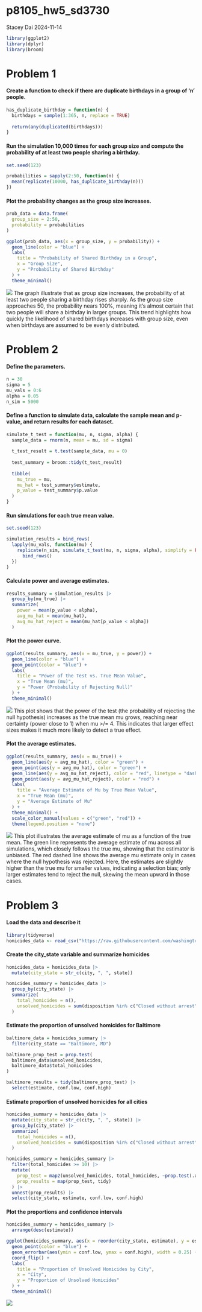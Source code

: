 p8105_hw5_sd3730
================
Stacey Dai
2024-11-14

``` r
library(ggplot2)
library(dplyr)
library(broom)
```

# Problem 1

#### Create a function to check if there are duplicate birthdays in a group of ‘n’ people.

``` r
has_duplicate_birthday = function(n) {
  birthdays = sample(1:365, n, replace = TRUE)
  
  return(any(duplicated(birthdays)))
}
```

#### Run the simulation 10,000 times for each group size and compute the probability of at least two people sharing a birthday.

``` r
set.seed(123)

probabilities = sapply(2:50, function(n) {
  mean(replicate(10000, has_duplicate_birthday(n)))
})
```

#### Plot the probability changes as the group size increases.

``` r
prob_data = data.frame(
  group_size = 2:50, 
  probability = probabilities
)

ggplot(prob_data, aes(x = group_size, y = probability)) +
  geom_line(color = "blue") +
  labs(
    title = "Probability of Shared Birthday in a Group",
    x = "Group Size",
    y = "Probability of Shared Birthday"
  ) +
  theme_minimal()
```

![](Homework-5_files/figure-gfm/bdayplot-1.png)<!-- --> The graph
illustrate that as group size increases, the probability of at least two
people sharing a birthday rises sharply. As the group size approaches
50, the probability nears 100%, meaning it’s almost certain that two
people will share a birthday in larger groups. This trend highlights how
quickly the likelihood of shared birthdays increases with group size,
even when birthdays are assumed to be evenly distributed.

# Problem 2

#### Define the parameters.

``` r
n = 30
sigma = 5
mu_vals = 0:6
alpha = 0.05
n_sim = 5000
```

#### Define a function to simulate data, calculate the sample mean and p-value, and return results for each dataset.

``` r
simulate_t_test = function(mu, n, sigma, alpha) {
  sample_data = rnorm(n, mean = mu, sd = sigma)
  
  t_test_result = t.test(sample_data, mu = 0)
  
  test_summary = broom::tidy(t_test_result)
  
  tibble(
    mu_true = mu,
    mu_hat = test_summary$estimate,
    p_value = test_summary$p.value
  )
}
```

#### Run simulations for each true mean value.

``` r
set.seed(123)

simulation_results = bind_rows(
  lapply(mu_vals, function(mu) {
    replicate(n_sim, simulate_t_test(mu, n, sigma, alpha), simplify = FALSE) |>
      bind_rows()
  })
)
```

#### Calculate power and average estimates.

``` r
results_summary = simulation_results |>
  group_by(mu_true) |>
  summarize(
    power = mean(p_value < alpha),
    avg_mu_hat = mean(mu_hat),
    avg_mu_hat_reject = mean(mu_hat[p_value < alpha])
  )
```

#### Plot the power curve.

``` r
ggplot(results_summary, aes(x = mu_true, y = power)) +
  geom_line(color = "blue") +
  geom_point(color = "blue") +
  labs(
    title = "Power of the Test vs. True Mean Value",
    x = "True Mean (mu)",
    y = "Power (Probability of Rejecting Null)"
  ) +
  theme_minimal()
```

![](Homework-5_files/figure-gfm/powerplot-1.png)<!-- --> This plot shows
that the power of the test (the probability of rejecting the null
hypothesis) increases as the true mean mu grows, reaching near certainty
(power close to 1) when mu \>/= 4. This indicates that larger effect
sizes makes it much more likely to detect a true effect.

#### Plot the average estimates.

``` r
ggplot(results_summary, aes(x = mu_true)) +
  geom_line(aes(y = avg_mu_hat), color = "green") +
  geom_point(aes(y = avg_mu_hat), color = "green") +
  geom_line(aes(y = avg_mu_hat_reject), color = "red", linetype = "dashed") +
  geom_point(aes(y = avg_mu_hat_reject), color = "red") +
  labs(
    title = "Average Estimate of Mu by True Mean Value",
    x = "True Mean (mu)",
    y = "Average Estimate of Mu"
  ) +
  theme_minimal() +
  scale_color_manual(values = c("green", "red")) +
  theme(legend.position = "none")
```

![](Homework-5_files/figure-gfm/averageplot-1.png)<!-- --> This plot
illustrates the average estimate of mu as a function of the true mean.
The green line represents the average estimate of mu across all
simulations, which closely follows the true mu, showing that the
estimator is unbiased. The red dashed line shows the average mu estimate
only in cases where the null hypothesis was rejected. Here, the
estimates are slightly higher than the true mu for smaller values,
indicating a selection bias; only larger estimates tend to reject the
null, skewing the mean upward in those cases.

# Problem 3

#### Load the data and describe it

``` r
library(tidyverse)
homicides_data <- read_csv("https://raw.githubusercontent.com/washingtonpost/data-homicides/master/homicide-data.csv")
```

#### Create the city_state variable and summarize homicides

``` r
homicides_data = homicides_data |>
  mutate(city_state = str_c(city, ", ", state))

homicides_summary = homicides_data |>
  group_by(city_state) |>
  summarize(
    total_homicides = n(),
    unsolved_homicides = sum(disposition %in% c("Closed without arrest", "Open/No arrest"))
  )
```

#### Estimate the proportion of unsolved homicides for Baltimore

``` r
baltimore_data = homicides_summary |>
  filter(city_state == "Baltimore, MD")

baltimore_prop_test = prop.test(
  baltimore_data$unsolved_homicides,
  baltimore_data$total_homicides
)

baltimore_results = tidy(baltimore_prop_test) |>
  select(estimate, conf.low, conf.high)
```

#### Estimate proportion of unsolved homicides for all cities

``` r
homicides_summary = homicides_data |>
  mutate(city_state = str_c(city, ", ", state)) |>
  group_by(city_state) |>
  summarize(
    total_homicides = n(),
    unsolved_homicides = sum(disposition %in% c("Closed without arrest", "Open/No arrest"))
  )

homicides_summary = homicides_summary |>
  filter(total_homicides >= 10) |>
  mutate(
    prop_test = map2(unsolved_homicides, total_homicides, ~prop.test(.x, .y)),
    prop_results = map(prop_test, tidy)
  ) |>
  unnest(prop_results) |>
  select(city_state, estimate, conf.low, conf.high)
```

#### Plot the proportions and confidence intervals

``` r
homicides_summary = homicides_summary |>
  arrange(desc(estimate))

ggplot(homicides_summary, aes(x = reorder(city_state, estimate), y = estimate)) +
  geom_point(color = "blue") +
  geom_errorbar(aes(ymin = conf.low, ymax = conf.high), width = 0.25) +
  coord_flip() +
  labs(
    title = "Proportion of Unsolved Homicides by City",
    x = "City",
    y = "Proportion of Unsolved Homicides"
  ) +
  theme_minimal()
```

![](Homework-5_files/figure-gfm/unsolved_plots-1.png)<!-- -->
